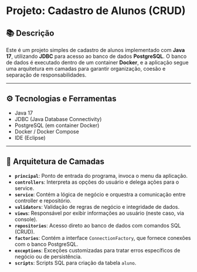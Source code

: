 # Projeto: Cadastro de Alunos (CRUD)

## 📚 Descrição

Este é um projeto simples de cadastro de alunos implementado com **Java 17**, utilizando **JDBC** para acesso ao banco de dados **PostgreSQL**. O banco de dados é executado dentro de um container **Docker**, e a aplicação segue uma arquitetura em camadas para garantir organização, coesão e separação de responsabilidades.

---

## ⚙️ Tecnologias e Ferramentas

- Java 17
- JDBC (Java Database Connectivity)
- PostgreSQL (em container Docker)
- Docker / Docker Compose
- IDE (Eclipse)

---
## 🧱 Arquitetura de Camadas

- **`principal`**: Ponto de entrada do programa, invoca o menu da aplicação.
- **`controllers`**: Interpreta as opções do usuário e delega ações para o service.
- **`service`**: Contém a lógica de negócio e orquestra a comunicação entre controller e repositório.
- **`validators`**: Validação de regras de negócio e integridade de dados.
- **`views`**: Responsável por exibir informações ao usuário (neste caso, via console).
- **`repositories`**: Acesso direto ao banco de dados com comandos SQL (CRUD).
- **`factories`**: Contém a interface `ConnectionFactory`, que fornece conexões com o banco PostgreSQL.
- **`exceptions`**: Exceções customizadas para tratar erros específicos de negócio ou de persistência.
- **`scripts`**: Scripts SQL para criação da tabela `aluno`.
